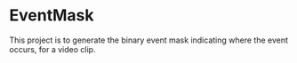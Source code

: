 # EventMask
This project is to generate the binary event mask indicating where the event occurs, for a video clip.
